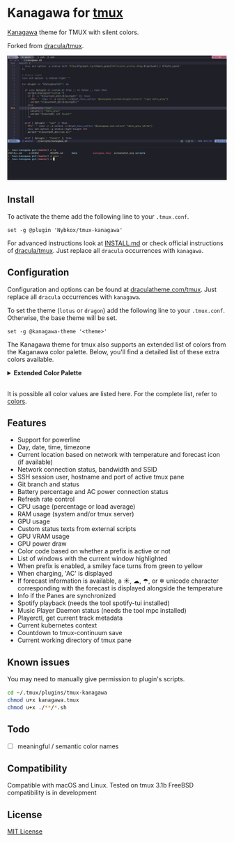 
# Kanagawa for [tmux](https://github.com/tmux/tmux/wiki)

[Kanagawa](https://github.com/rebelot/kanagawa.nvim/tree/master) theme for TMUX with silent colors.

Forked from [dracula/tmux](https://github.com/dracula/tmux).

![Screenshot](./screenshot.png)

## Install
To activate the theme add the following line to your `.tmux.conf`.

    set -g @plugin 'Nybkox/tmux-kanagawa'
For advanced instructions look at [INSTALL.md](https://github.com/Nybkox/tmux-kanagawa/blob/master/INSTALL.md) or check official instructions of [dracula/tmux](https://draculatheme.com/tmux).  Just replace all `dracula` occurrences with `kanagawa`.

## Configuration

Configuration and options can be found at [draculatheme.com/tmux](https://draculatheme.com/tmux).
Just replace all `dracula` occurrences with `kanagawa`.

To set the theme (`lotus` or `dragon`) add the following line to your `.tmux.conf`. Otherwise, the base theme will be set.

```
set -g @kanagawa-theme '<theme>'
```

The Kanagawa theme for tmux also supports an extended list of colors from the Kaganawa color palette. Below, you'll find a detailed list of these extra colors available.

<details>
<summary><strong>Extended Color Palette</strong></summary>

| Color Name        | Hex Value   | Visual                                               |
|-------------------|-------------|------------------------------------------------------|
| Autumn Green      | `#76946a`   | ![Autumn Green](./assets/colors/autumn_green.svg)   |
| Autumn Orange     | `#dca561`   | ![Autumn Orange](./assets/colors/autumn_orange.svg) |
| Autumn Red        | `#c34043`   | ![Autumn Red](./assets/colors/autumn_red.svg)       |
| Autumn Yellow     | `#dca561`   | ![Autumn Yellow](./assets/colors/autumn_yellow.svg) |
| Boat Yellow 1     | `#938056`   | ![Boat Yellow 1](./assets/colors/boat_yellow_1.svg)  |
| Boat Yellow 2     | `#c0a36e`   | ![Boat Yellow 2](./assets/colors/boat_yellow_2.svg)  |
| Carp Yellow       | `#e6c384`   | ![Carp Yellow](./assets/colors/carp_yellow.svg)     |
| Crystal Blue      | `#7e9cd8`   | ![Crystal Blue](./assets/colors/crystal_blue.svg)   |
| Dragon Blue       | `#658594`   | ![Dragon Blue](./assets/colors/dragon_blue.svg)     |
| Dragon Green      | `#8a9a7b`   | ![Dragon Green](./assets/colors/dragon_green.svg)   |
| Dragon Aqua       | `#8ea4a2`   | ![Dragon Aqua](./assets/colors/dragon_aqua.svg)     |
| Dragon Orange     | `#b6927b`   | ![Dragon Orange](./assets/colors/dragon_orange.svg) |
| Fuji Gray         | `#727169`   | ![Fuji Gray](./assets/colors/fuji_gray.svg)         |
| Fuji White        | `#dcd7ba`   | ![Fuji White](./assets/colors/fuji_white.svg)       |
| Katana Gray       | `#717c7c`   | ![Katana Gray](./assets/colors/katana_gray.svg)     |
| Light Blue        | `#a3d4d5`   | ![Light Blue](./assets/colors/light_blue.svg)       |
| Old White         | `#c8c093`   | ![Old White](./assets/colors/old_white.svg)         |
| Oni Violet        | `#957fb8`   | ![Oni Violet](./assets/colors/oni_violet.svg)       |
| Peach Red         | `#ff5d62`   | ![Peach Red](./assets/colors/peach_red.svg)         |
| Ronin Yellow      | `#ff9e3b`   | ![Ronin Yellow](./assets/colors/ronin_yellow.svg)   |
| Sakura Pink       | `#d27e99`   | ![Sakura Pink](./assets/colors/sakura_pink.svg)     |
| Samurai Red       | `#e82424`   | ![Samurai Red](./assets/colors/samurai_red.svg)     |
| Spring Blue       | `#7fb4ca`   | ![Spring Blue](./assets/colors/spring_blue.svg)     |
| Spring Green      | `#98bb6c`   | ![Spring Green](./assets/colors/spring_green.svg)   |
| Spring Violet 1   | `#938aa9`   | ![Spring Violet 1](./assets/colors/spring_violet_1.svg) |
| Spring Violet 2   | `#9cabca`   | ![Spring Violet 2](./assets/colors/spring_violet_2.svg) |
| Sumi Ink 0        | `#16161d`   | ![Sumi Ink 0](./assets/colors/sumi_ink_0.svg)        |
| Sumi Ink 1        | `#1e1f28`   | ![Sumi Ink 1](./assets/colors/sumi_ink_1.svg)        |
| Sumi Ink 2        | `#1a1a22`   | ![Sumi Ink 2](./assets/colors/sumi_ink_2.svg)       |
| Sumi Ink 3        | `#363646`   | ![Sumi Ink 3](./assets/colors/sumi_ink_3.svg)        |
| Sumi Ink 4        | `#2a2a37`   | ![Sumi Ink 4](./assets/colors/sumi_ink_4.svg)       |
| Sumi Ink 5        | `#363646`   | ![Sumi Ink 5](./assets/colors/sumi_ink_5.svg)       |
| Sumi Ink 6        | `#54546D`   | ![Sumi Ink 6](./assets/colors/sumi_ink_6.svg)       |
| Surimi Orange     | `#ffa066`   | ![Surimi Orange](./assets/colors/surimi_orange.svg) |
| Wave Aqua         | `#6a9589`   | ![Wave Aqua](./assets/colors/wave_aqua.svg)         |
| Wave Aqua 2       | `#7aa89f`   | ![Wave Aqua 2](./assets/colors/wave_aqua_2.svg)     |
| Wave Blue 1       | `#223249`   | ![Wave Blue 1](./assets/colors/wave_blue_1.svg)     |
| Wave Blue 2       | `#2d4f67`   | ![Wave Blue 2](./assets/colors/wave_blue_2.svg)     |
| Wawe Red          | `#e46876`   | ![Wawe Red](./assets/colors/wawe_red.svg)           |
| Winter Blue       | `#252535`   | ![Winter Blue](./assets/colors/winter_blue.svg)     |
| Winter Green      | `#2b3328`   | ![Winter Green](./assets/colors/winter_green.svg)   |
| Winter Red        | `#43242b`   | ![Winter Red](./assets/colors/winter_red.svg)       |
| Winter Yellow     | `#49443c`   | ![Winter Yellow](./assets/colors/winter_yellow.svg) |
| Lotus White 3     | `#f2ecbc`   | ![Lotus White 3](./assets/colors/lotus_white_3.svg) |
| Lotus Ink 1       | `#545464`   | ![Lotus Ink 1](./assets/colors/lotus_ink_1.svg)     |
| Lotus Ink 2       | `#43436c`   | ![Lotus Ink 2](./assets/colors/lotus_ink_2.svg)     |
| Lotus Red 2       | `#d7474b`   | ![Lotus Red 2](./assets/colors/lotus_red_2.svg)     |
| Lotus Yellow 2    | `#836f4a`   | ![Lotus Yellow 2](./assets/colors/lotus_yellow_2.svg)|
| Lotus Teal 2      | `#6693bf`   | ![Lotus Teal 2](./assets/colors/lotus_teal_2.svg)   |
| Lotus Gray 3      | `#8a8980`   | ![Lotus Gray 3](./assets/colors/lotus_gray_3.svg)   |
| Lotus Pink        | `#b35b79`   | ![Lotus Pink](./assets/colors/lotus_pink.svg)       |
| Lotus Cyan        | `#d7e3d8`   | ![Lotus Cyan](./assets/colors/lotus_cyan.svg)       |
| Lotus Violet 1    | `#a09cac`   | ![Lotus Violet 1](./assets/colors/lotus_violet_1.svg)|
| Lotus Violet 2    | `#766b90`   | ![Lotus Violet 2](./assets/colors/lotus_violet_2.svg)|
| Lotus Orange      | `#cc6d00`   | ![Lotus Orange](./assets/colors/lotus_orange.svg)   |
| Lotus Orange 2    | `#e98a00`   | ![Lotus Orange 2](./assets/colors/lotus_orange_2.svg)|
| Lotus Yellow      | `#77713f`   | ![Lotus Yellow](./assets/colors/lotus_yellow.svg)   |
| Lotus Yellow 2    | `#836f4a`   | ![Lotus Yellow 2](./assets/colors/lotus_yellow_2.svg)|
| Lotus Yellow 3    | `#de9800`   | ![Lotus Yellow 3](./assets/colors/lotus_yellow_3.svg)|
| Lotus Gray 2      | `#716e61`   | ![Lotus Gray 2](./assets/colors/lotus_gray_2.svg)   |
| Dragon Red        | `#c4746e`   | ![Dragon Red](./assets/colors/dragon_red.svg)       |
| Dragon Pink       | `#a292a3`   | ![Dragon Pink](./assets/colors/dragon_pink.svg)     |

</details><br>

It is possible all color values are listed here. For the complete list, refer to [colors](./scripts/colors.sh).

## Features

- Support for powerline
- Day, date, time, timezone
- Current location based on network with temperature and forecast icon (if available)
- Network connection status, bandwidth and SSID
- SSH session user, hostname and port of active tmux pane
- Git branch and status
- Battery percentage and AC power connection status
- Refresh rate control
- CPU usage (percentage or load average)
- RAM usage (system and/or tmux server)
- GPU usage
- Custom status texts from external scripts
- GPU VRAM usage
- GPU power draw
- Color code based on whether a prefix is active or not
- List of windows with the current window highlighted
- When prefix is enabled, a smiley face turns from green to yellow
- When charging, 'AC' is displayed
- If forecast information is available, a ☀, ☁, ☂, or ❄ unicode character corresponding with the forecast is displayed alongside the temperature
- Info if the Panes are synchronized
- Spotify playback (needs the tool spotify-tui installed)
- Music Player Daemon status (needs the tool mpc installed)
- Playerctl, get current track metadata
- Current kubernetes context
- Countdown to tmux-continuum save
- Current working directory of tmux pane

## Known issues
You may need to manually give permission to plugin's scripts.
```bash
cd ~/.tmux/plugins/tmux-kanagawa
chmod u+x kanagawa.tmux
chmod u+x ./**/*.sh
```

## Todo
- [ ] meaningful / semantic color names


## Compatibility

Compatible with macOS and Linux. Tested on tmux 3.1b
FreeBSD compatibility is in development

## License

[MIT License](./LICENSE)
